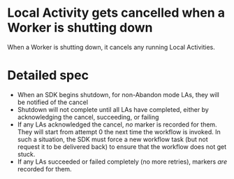 # Local Activity gets cancelled when a Worker is shutting down

When a Worker is shutting down, it cancels any running Local Activities.

# Detailed spec

* When an SDK begins shutdown, for non-Abandon mode LAs, they will be notified of the cancel
* Shutdown will not complete until all LAs have completed, either by acknowledging the cancel,
  succeeding, or failing
* If any LAs acknowledged the cancel, *no* marker is recorded for them. They will start from
  attempt 0 the next time the workflow is invoked. In such a situation, the SDK must force a 
  new workflow task (but not request it to be delivered back) to ensure that the workflow does
  not get stuck.
* If any LAs succeeded or failed completely (no more retries), markers *are* recorded for them.